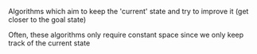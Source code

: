 Algorithms which aim to keep the 'current' state and try to improve it (get closer to the goal state)

Often, these algorithms only require constant space since we only keep track of the current state